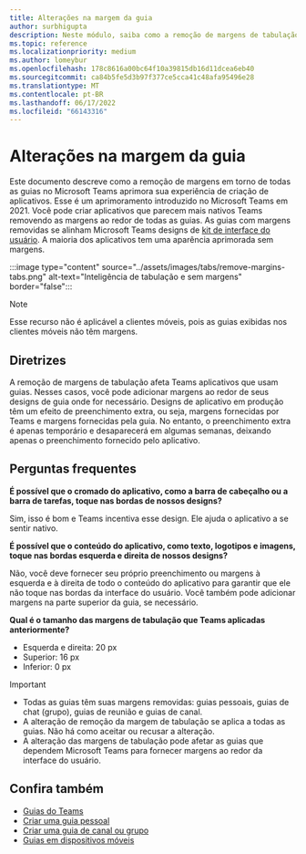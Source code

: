 ```yaml
---
title: Alterações na margem da guia
author: surbhigupta
description: Neste módulo, saiba como a remoção de margens de tabulação melhora a experiência de criação de aplicativos.
ms.topic: reference
ms.localizationpriority: medium
ms.author: lomeybur
ms.openlocfilehash: 178c8616a00bc64f10a39815db16d11dcea6eb40
ms.sourcegitcommit: ca84b5fe5d3b97f377ce5cca41c48afa95496e28
ms.translationtype: MT
ms.contentlocale: pt-BR
ms.lasthandoff: 06/17/2022
ms.locfileid: "66143316"
---
```

# <a name="tab-margin-changes"></a>Alterações na margem da guia

Este documento descreve como a remoção de margens em torno de todas as guias no Microsoft Teams aprimora sua experiência de criação de aplicativos. Esse é um aprimoramento introduzido no Microsoft Teams em 2021.
Você pode criar aplicativos que parecem mais nativos Teams removendo as margens ao redor de todas as guias. As guias com margens removidas se alinham Microsoft Teams designs de [kit de interface do usuário](~/tabs/design/tabs.md). A maioria dos aplicativos tem uma aparência aprimorada sem margens.

:::image type="content" source="../assets/images/tabs/remove-margins-tabs.png" alt-text="Inteligência de tabulação e sem margens" border="false":::

> [!NOTE]
> Esse recurso não é aplicável a clientes móveis, pois as guias exibidas nos clientes móveis não têm margens.

## <a name="guidelines"></a>Diretrizes

A remoção de margens de tabulação afeta Teams aplicativos que usam guias. Nesses casos, você pode adicionar margens ao redor de seus designs de guia onde for necessário. Designs de aplicativo em produção têm um efeito de preenchimento extra, ou seja, margens fornecidas por Teams e margens fornecidas pela guia. No entanto, o preenchimento extra é apenas temporário e desaparecerá em algumas semanas, deixando apenas o preenchimento fornecido pelo aplicativo.

## <a name="faq"></a>Perguntas frequentes

**É possível que o cromado do aplicativo, como a barra de cabeçalho ou a barra de tarefas, toque nas bordas de nossos designs?**

Sim, isso é bom e Teams incentiva esse design. Ele ajuda o aplicativo a se sentir nativo.

**É possível que o conteúdo do aplicativo, como texto, logotipos e imagens, toque nas bordas esquerda e direita de nossos designs?**

Não, você deve fornecer seu próprio preenchimento ou margens à esquerda e à direita de todo o conteúdo do aplicativo para garantir que ele não toque nas bordas da interface do usuário. Você também pode adicionar margens na parte superior da guia, se necessário.

**Qual é o tamanho das margens de tabulação que Teams aplicadas anteriormente?**

* Esquerda e direita: 20 px
* Superior: 16 px
* Inferior: 0 px

> [!IMPORTANT]
>
> * Todas as guias têm suas margens removidas: guias pessoais, guias de chat (grupo), guias de reunião e guias de canal.
> * A alteração de remoção da margem de tabulação se aplica a todas as guias. Não há como aceitar ou recusar a alteração.
> * A alteração das margens de tabulação pode afetar as guias que dependem Microsoft Teams para fornecer margens ao redor da interface do usuário.

## <a name="see-also"></a>Confira também

* [Guias do Teams](~/tabs/what-are-tabs.md)
* [Criar uma guia pessoal](~/tabs/how-to/create-personal-tab.md)
* [Criar uma guia de canal ou grupo](~/tabs/how-to/create-channel-group-tab.md)
* [Guias em dispositivos móveis](~/tabs/design/tabs-mobile.md)
